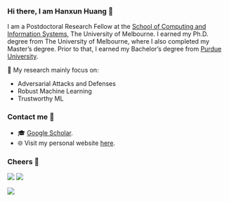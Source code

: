 ### Hi there, I am Hanxun Huang 👋

I am a Postdoctoral Research Fellow at the [School of Computing and Information Systems](https://cis.unimelb.edu.au/), The University of Melbourne. I earned my Ph.D. degree from The University of Melbourne, where I also completed my Master’s degree. Prior to that, I earned my Bachelor’s degree from [Purdue University](https://www.cs.purdue.edu/). 

🔭 My research mainly focus on:
- Adversarial Attacks and Defenses
- Robust Machine Learning
- Trustworthy ML

### Contact me 📧
- 🎓 [Google Scholar](https://scholar.google.com.au/citations?user=8CxZe3IAAAAJ&hl=en).
- 🌐 Visit my personal website [here](http://hanxunh.github.io/).

### Cheers 🍻

![](https://img.shields.io/github/stars/hanxunh?affiliations=OWNER%2CCOLLABORATOR) ![](https://img.shields.io/github/followers/hanxunh)

![](https://github-readme-stats.vercel.app/api?username=hanxunh&theme=blueberry)

<!--
**HanxunH/HanxunH** is a ✨ _special_ ✨ repository because its `README.md` (this file) appears on your GitHub profile.

Here are some ideas to get you started:

- 🔭 I’m currently working on ...
- 🌱 I’m currently learning ...
- 👯 I’m looking to collaborate on ...
- 🤔 I’m looking for help with ...
- 💬 Ask me about ...
- 📫 How to reach me: ...
- 😄 Pronouns: ...
- ⚡ Fun fact: ...
-->
